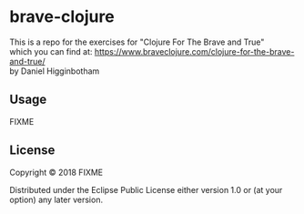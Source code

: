 # brave-clojure

This is a repo for the exercises for "Clojure For The Brave and True"  
which you can find at: https://www.braveclojure.com/clojure-for-the-brave-and-true/   
by Daniel Higginbotham   



## Usage

FIXME

## License

Copyright © 2018 FIXME

Distributed under the Eclipse Public License either version 1.0 or (at
your option) any later version.
